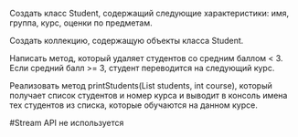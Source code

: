 Создать класс Student, содержащий следующие характеристики: имя, группа, курс, оценки по предметам.

Создать коллекцию, содержащую объекты класса Student.

Написать метод, который удаляет студентов со средним баллом < 3.
Если средний балл >= 3, студент переводится на следующий курс.

Реализовать метод printStudents(List<Student> students, int course), который получает список студентов и номер курса и выводит в консоль имена тех студентов из списка, которые обучаются на данном курсе.

#Stream API не используется
